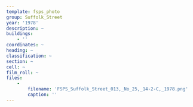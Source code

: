 ```yaml
---
template: fsps_photo
group: Suffolk_Street
year: '1978'
description: ~
buildings:
    - ''
coordinates: ~
heading: ~
classification: ~
section: ~
cell: ~
film_roll: ~
files:
    -
        filename: 'FSPS_Suffolk_Street_013,_No_25,_14-2-C,_1978.png'
        caption: ''
---
```

